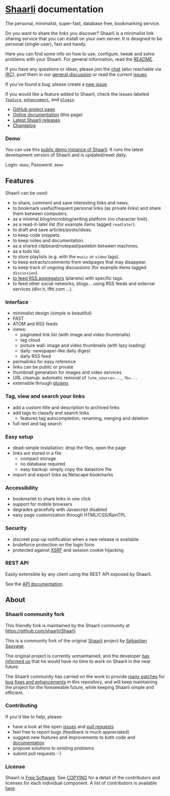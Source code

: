 # [Shaarli](https://github.com/shaarli/Shaarli/) documentation

The personal, minimalist, super-fast, database free, bookmarking service.

Do you want to share the links you discover?
Shaarli is a minimalist link sharing service that you can install on your own server.
It is designed to be personal (single-user), fast and handy.

<!--- TODO screenshots --->

Here you can find some info on how to use, configure, tweak and solve problems with your Shaarli.
For general information, read the [README](https://github.com/shaarli/Shaarli/blob/master/README.md).

If you have any questions or ideas, please join the [chat](https://gitter.im/shaarli/Shaarli) (also reachable via [IRC](https://irc.gitter.im/)), post them in our [general discussion](https://github.com/shaarli/Shaarli/issues/308) or read the current [issues](https://github.com/shaarli/Shaarli/issues).

If you've found a bug, please create a [new issue](https://github.com/shaarli/Shaarli/issues/new).

If you would like a feature added to Shaarli, check the issues labeled [`feature`](https://github.com/shaarli/Shaarli/labels/feature), [`enhancement`](https://github.com/shaarli/Shaarli/labels/enhancement), and [`plugin`](https://github.com/shaarli/Shaarli/labels/plugin).

* [GitHub project page](https://github.com/shaarli/Shaarli)
* [Online documentation](https://shaarli.readthedocs.io/) (this page)
* [Latest Shaarli releases](https://github.com/shaarli/Shaarli/releases)
* [Changelog](https://github.com/shaarli/Shaarli/blob/master/CHANGELOG.md)


### Demo

You can use this [public demo instance of Shaarli](https://demo.shaarli.org).
It runs the latest development version of Shaarli and is updated/reset daily.

Login: `demo`; Password: `demo`

<!---- TODO review everything below this point --->


## Features

Shaarli can be used:

- to share, comment and save interesting links and news.
- to bookmark useful/frequent personal links (as private links) and share them between computers.
- as a minimal blog/microblog/writing platform (no character limit).
- as a read-it-later list (for example items tagged `readlater`).
- to draft and save articles/posts/ideas.
- to keep code snippets.
- to keep notes and documentation.
- as a shared clipboard/notepad/pastebin between machines.
- as a todo list.
- to store playlists (e.g. with the `music` or `video` tags).
- to keep extracts/comments from webpages that may disappear.
- to keep track of ongoing discussions (for example items tagged `discussion`).
- [to feed RSS aggregators](http://shaarli.chassegnouf.net/?9Efeiw) (planets) with specific tags.
- to feed other social networks, blogs... using RSS feeds and external services (dlvr.it, ifttt.com ...).

### Interface

- minimalist design (simple is beautiful)
- FAST
- ATOM and RSS feeds
- views:
    - paginated link list (with image and video thumbnails)
    - tag cloud
    - picture wall: image and video thumbnails (with lazy loading)
    - daily: newspaper-like daily digest
    - daily RSS feed
- permalinks for easy reference
- links can be public or private
- thumbnail generation for images and video services
- URL cleanup: automatic removal of `?utm_source=...`, `fb=...`
- extensible through [plugins](https://shaarli.readthedocs.io/en/master/Plugins/#plugin-usage)

### Tag, view and search your links

- add a custom title and description to archived links
- add tags to classify and search links
  - features tag autocompletion, renaming, merging and deletion
- full-text and tag search

### Easy setup

- dead-simple installation: drop the files, open the page
- links are stored in a file
    - compact storage
    - no database required
    - easy backup: simply copy the datastore file
- import and export links as Netscape bookmarks

### Accessibility

- bookmarlet to share links in one click
- support for mobile browsers
- degrades gracefully with Javascript disabled
- easy page customization through HTML/CSS/RainTPL

### Security

- discreet pop-up notification when a new release is available
- bruteforce protection on the login form
- protected against [XSRF](http://en.wikipedia.org/wiki/Cross-site_request_forgery) and session cookie hijacking

<!---- TODO Limitations --->

### REST API

Easily extensible by any client using the REST API exposed by Shaarli.

See the [API documentation](http://shaarli.github.io/api-documentation/).

## About

### Shaarli community fork

This friendly fork is maintained by the Shaarli community at https://github.com/shaarli/Shaarli

This is a community fork of the original [Shaarli](https://github.com/sebsauvage/Shaarli/) project by [Sébastien Sauvage](http://sebsauvage.net/).

The original project is currently unmaintained, and the developer [has informed us](https://github.com/sebsauvage/Shaarli/issues/191) that he would have no time to work on Shaarli in the near future.

The Shaarli community has carried on the work to provide [many patches](https://github.com/shaarli/Shaarli/compare/sebsauvage:master...master) for [bug fixes and enhancements](https://github.com/shaarli/Shaarli/issues?q=is%3Aclosed+) in this repository, and will keep maintaining the project for the foreseeable future, while keeping Shaarli simple and efficient.


### Contributing

If you'd like to help, please:
- have a look at the open [issues](https://github.com/shaarli/Shaarli/issues)
and [pull requests](https://github.com/shaarli/Shaarli/pulls)
- feel free to report bugs (feedback is much appreciated)
- suggest new features and improvements to both code and [documentation](https://github.com/shaarli/Shaarli/tree/master/doc/md/)
- propose solutions to existing problems
- submit pull requests :-)


### License

Shaarli is [Free Software](http://en.wikipedia.org/wiki/Free_software). See [COPYING](https://github.com/shaarli/Shaarli/blob/master/COPYING) for a detail of the contributors and licenses for each individual component. A list of contributors is available [here](https://github.com/shaarli/Shaarli/blob/master/AUTHORS).


